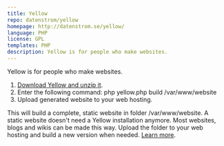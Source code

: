 ```yaml
---
title: Yellow
repo: datenstrom/yellow
homepage: http://datenstrom.se/yellow/
language: PHP
license: GPL
templates: PHP
description: Yellow is for people who make websites.
---
```

Yellow is for people who make websites.

1. [Download Yellow and unzip it](https://github.com/datenstrom/yellow/archive/master.zip).
2. Enter the following command: php yellow.php build /var/www/website
3. Upload generated website to your web hosting.

This will build a complete, static website in folder /var/www/website. A static website doesn't need a Yellow installation anymore. Most websites, blogs and wikis can be made this way. Upload the folder to your web hosting and build a new version when needed. [Learn more](https://github.com/datenstrom/yellow/wiki).